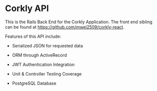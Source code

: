 # Corkly API

This is the Rails Back End for the Corkly Application. The front end sibling can be found at https://github.com/mwei2509/corkly-react.

Features of this API include:

- Serialized JSON for requested data

- ORM through ActiveRecord

- JWT Authentication Integration

- Unit & Controller Testing Coverage

- PostgreSQL Database
